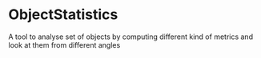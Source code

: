 # ObjectStatistics
A tool to analyse set of objects by computing different kind of metrics and look at them from different angles

